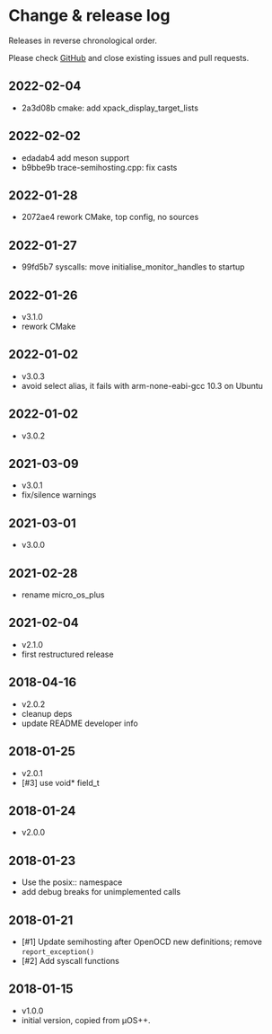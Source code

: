 # Change & release log

Releases in reverse chronological order.

Please check
[GitHub](https://github.com/micro-os-plus/semihosting-xpack/issues/)
and close existing issues and pull requests.

## 2022-02-04

- 2a3d08b cmake: add xpack_display_target_lists

## 2022-02-02

- edadab4 add meson support
- b9bbe9b trace-semihosting.cpp: fix casts

## 2022-01-28

- 2072ae4 rework CMake, top config, no sources

## 2022-01-27

- 99fd5b7 syscalls: move initialise_monitor_handles to startup

## 2022-01-26

- v3.1.0
- rework CMake

## 2022-01-02

- v3.0.3
- avoid select alias, it fails with arm-none-eabi-gcc 10.3 on Ubuntu

## 2022-01-02

- v3.0.2

## 2021-03-09

- v3.0.1
- fix/silence warnings

## 2021-03-01

- v3.0.0

## 2021-02-28

- rename micro_os_plus

## 2021-02-04

- v2.1.0
- first restructured release

## 2018-04-16

- v2.0.2
- cleanup deps
- update README developer info

##  2018-01-25

- v2.0.1
- [#3] use void* field_t

## 2018-01-24

- v2.0.0

## 2018-01-23

- Use the posix:: namespace
- add debug breaks for unimplemented calls

## 2018-01-21

- [#1] Update semihosting after OpenOCD new definitions; remove `report_exception()`
- [#2] Add syscall functions

## 2018-01-15

- v1.0.0
- initial version, copied from µOS++.
